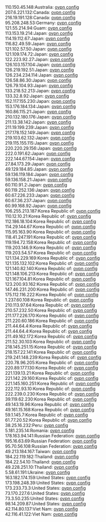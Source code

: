 110.150.45.148:Australia: [ovpn config](vpn/110_150_45_148.ovpn)  
207.6.221.132:Canada: [ovpn config](vpn/207_6_221_132.ovpn)  
216.19.191.128:Canada: [ovpn config](vpn/216_19_191_128.ovpn)  
95.208.248.53:Germany: [ovpn config](vpn/95_208_248_53.ovpn)  
121.55.214.94:Guam: [ovpn config](vpn/121_55_214_94.ovpn)  
113.153.19.214:Japan: [ovpn config](vpn/113_153_19_214.ovpn)  
114.19.112.67:Japan: [ovpn config](vpn/114_19_112_67.ovpn)  
116.82.49.59:Japan: [ovpn config](vpn/116_82_49_59.ovpn)  
121.102.57.50:Japan: [ovpn config](vpn/121_102_57_50.ovpn)  
121.109.174.72:Japan: [ovpn config](vpn/121_109_174_72.ovpn)  
122.223.92.27:Japan: [ovpn config](vpn/122_223_92_27.ovpn)  
126.103.157.104:Japan: [ovpn config](vpn/126_103_157_104.ovpn)  
126.219.192.51:Japan: [ovpn config](vpn/126_219_192_51.ovpn)  
126.234.234.114:Japan: [ovpn config](vpn/126_234_234_114.ovpn)  
126.58.86.30:Japan: [ovpn config](vpn/126_58_86_30.ovpn)  
126.79.104.93:Japan: [ovpn config](vpn/126_79_104_93.ovpn)  
133.218.52.213:Japan: [ovpn config](vpn/133_218_52_213.ovpn)  
133.32.8.92:Japan: [ovpn config](vpn/133_32_8_92.ovpn)  
152.117.155.230:Japan: [ovpn config](vpn/152_117_155_230.ovpn)  
153.176.184.134:Japan: [ovpn config](vpn/153_176_184_134.ovpn)  
160.86.115.21:Japan: [ovpn config](vpn/160_86_115_21.ovpn)  
210.132.180.176:Japan: [ovpn config](vpn/210_132_180_176.ovpn)  
211.13.38.142:Japan: [ovpn config](vpn/211_13_38_142.ovpn)  
211.19.199.239:Japan: [ovpn config](vpn/211_19_199_239.ovpn)  
217.178.152.149:Japan: [ovpn config](vpn/217_178_152_149.ovpn)  
219.103.62.132:Japan: [ovpn config](vpn/219_103_62_132.ovpn)  
219.115.155.115:Japan: [ovpn config](vpn/219_115_155_115.ovpn)  
220.220.29.156:Japan: [ovpn config](vpn/220_220_29_156.ovpn)  
222.0.191.62:Japan: [ovpn config](vpn/222_0_191_62.ovpn)  
222.144.67.154:Japan: [ovpn config](vpn/222_144_67_154.ovpn)  
27.84.173.29:Japan: [ovpn config](vpn/27_84_173_29.ovpn)  
49.129.184.85:Japan: [ovpn config](vpn/49_129_184_85.ovpn)  
59.136.119.184:Japan: [ovpn config](vpn/59_136_119_184.ovpn)  
59.136.158.21:Japan: [ovpn config](vpn/59_136_158_21.ovpn)  
60.110.91.2:Japan: [ovpn config](vpn/60_110_91_2.ovpn)  
60.119.252.136:Japan: [ovpn config](vpn/60_119_252_136.ovpn)  
60.67.226.233:Japan: [ovpn config](vpn/60_67_226_233.ovpn)  
60.67.36.237:Japan: [ovpn config](vpn/60_67_36_237.ovpn)  
60.99.168.92:Japan: [ovpn config](vpn/60_99_168_92.ovpn)  
106.255.213.187:Korea Republic of: [ovpn config](vpn/106_255_213_187.ovpn)  
110.12.10.21:Korea Republic of: [ovpn config](vpn/110_12_10_21.ovpn)  
112.186.18.104:Korea Republic of: [ovpn config](vpn/112_186_18_104.ovpn)  
114.29.144.67:Korea Republic of: [ovpn config](vpn/114_29_144_67.ovpn)  
115.95.163.90:Korea Republic of: [ovpn config](vpn/115_95_163_90.ovpn)  
118.41.247.191:Korea Republic of: [ovpn config](vpn/118_41_247_191.ovpn)  
119.194.72.158:Korea Republic of: [ovpn config](vpn/119_194_72_158.ovpn)  
119.203.146.9:Korea Republic of: [ovpn config](vpn/119_203_146_9.ovpn)  
119.203.54.57:Korea Republic of: [ovpn config](vpn/119_203_54_57.ovpn)  
121.134.229.169:Korea Republic of: [ovpn config](vpn/121_134_229_169.ovpn)  
121.135.132.102:Korea Republic of: [ovpn config](vpn/121_135_132_102.ovpn)  
121.140.82.140:Korea Republic of: [ovpn config](vpn/121_140_82_140.ovpn)  
121.148.106.213:Korea Republic of: [ovpn config](vpn/121_148_106_213.ovpn)  
121.167.104.81:Korea Republic of: [ovpn config](vpn/121_167_104_81.ovpn)  
123.200.93.162:Korea Republic of: [ovpn config](vpn/123_200_93_162.ovpn)  
147.46.231.200:Korea Republic of: [ovpn config](vpn/147_46_231_200.ovpn)  
175.112.116.222:Korea Republic of: [ovpn config](vpn/175_112_116_222.ovpn)  
1.237.60.108:Korea Republic of: [ovpn config](vpn/1_237_60_108.ovpn)  
210.113.97.64:Korea Republic of: [ovpn config](vpn/210_113_97_64.ovpn)  
210.57.232.50:Korea Republic of: [ovpn config](vpn/210_57_232_50.ovpn)  
211.177.226.170:Korea Republic of: [ovpn config](vpn/211_177_226_170.ovpn)  
211.220.60.186:Korea Republic of: [ovpn config](vpn/211_220_60_186.ovpn)  
211.44.64.4:Korea Republic of: [ovpn config](vpn/211_44_64_4.ovpn)  
211.44.64.4:Korea Republic of: [ovpn config](vpn/211_44_64_4.ovpn)  
211.49.162.172:Korea Republic of: [ovpn config](vpn/211_49_162_172.ovpn)  
211.52.30.103:Korea Republic of: [ovpn config](vpn/211_52_30_103.ovpn)  
218.145.251.15:Korea Republic of: [ovpn config](vpn/218_145_251_15.ovpn)  
218.157.22.141:Korea Republic of: [ovpn config](vpn/218_157_22_141.ovpn)  
219.241.148.239:Korea Republic of: [ovpn config](vpn/219_241_148_239.ovpn)  
220.78.96.205:Korea Republic of: [ovpn config](vpn/220_78_96_205.ovpn)  
220.89.177.130:Korea Republic of: [ovpn config](vpn/220_89_177_130.ovpn)  
221.139.13.21:Korea Republic of: [ovpn config](vpn/221_139_13_21.ovpn)  
221.142.29.160:Korea Republic of: [ovpn config](vpn/221_142_29_160.ovpn)  
221.145.160.251:Korea Republic of: [ovpn config](vpn/221_145_160_251.ovpn)  
222.112.93.10:Korea Republic of: [ovpn config](vpn/222_112_93_10.ovpn)  
222.239.0.230:Korea Republic of: [ovpn config](vpn/222_239_0_230.ovpn)  
39.119.62.230:Korea Republic of: [ovpn config](vpn/39_119_62_230.ovpn)  
49.143.19.96:Korea Republic of: [ovpn config](vpn/49_143_19_96.ovpn)  
49.161.15.168:Korea Republic of: [ovpn config](vpn/49_161_15_168.ovpn)  
59.1.145.7:Korea Republic of: [ovpn config](vpn/59_1_145_7.ovpn)  
61.77.20.52:Korea Republic of: [ovpn config](vpn/61_77_20_52.ovpn)  
38.25.16.232:Peru: [ovpn config](vpn/38_25_16_232.ovpn)  
5.181.235.14:Romania: [ovpn config](vpn/5_181_235_14.ovpn)  
178.163.94.141:Russian Federation: [ovpn config](vpn/178_163_94_141.ovpn)  
195.16.63.69:Russian Federation: [ovpn config](vpn/195_16_63_69.ovpn)  
95.70.56.108:Russian Federation: [ovpn config](vpn/95_70_56_108.ovpn)  
49.213.184.167:Taiwan: [ovpn config](vpn/49_213_184_167.ovpn)  
184.22.119.182:Thailand: [ovpn config](vpn/184_22_119_182.ovpn)  
184.22.54.10:Thailand: [ovpn config](vpn/184_22_54_10.ovpn)  
49.228.251.10:Thailand: [ovpn config](vpn/49_228_251_10.ovpn)  
5.58.61.191:Ukraine: [ovpn config](vpn/5_58_61_191.ovpn)  
163.182.174.159:United States: [ovpn config](vpn/163_182_174_159.ovpn)  
173.198.248.39:United States: [ovpn config](vpn/173_198_248_39.ovpn)  
173.233.73.3:United States: [ovpn config](vpn/173_233_73_3.ovpn)  
73.170.227.6:United States: [ovpn config](vpn/73_170_227_6.ovpn)  
73.3.50.235:United States: [ovpn config](vpn/73_3_50_235.ovpn)  
98.14.209.87:United States: [ovpn config](vpn/98_14_209_87.ovpn)  
42.114.80.137:Viet Nam: [ovpn config](vpn/42_114_80_137.ovpn)  
42.116.41.122:Viet Nam: [ovpn config](vpn/42_116_41_122.ovpn)  
